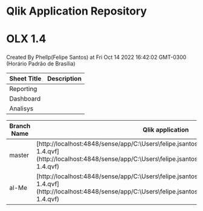 # Qlik Application Repository 
# OLX 1.4
### 
Created By Phellp(Felipe Santos) at Fri Oct 14 2022 16:42:02 GMT-0300 (Horário Padrão de Brasília)




Sheet Title | Description
------------ | -------------
Reporting|
Dashboard|
Analisys|



Branch Name|Qlik application
---|---
master|[http://localhost:4848/sense/app/C:\Users\felipe.jsantos\Documents\Qlik\Sense\Apps\OLX 1.4.qvf](http://localhost:4848/sense/app/C:\Users\felipe.jsantos\Documents\Qlik\Sense\Apps\OLX 1.4.qvf)
al-Me|[http://localhost:4848/sense/app/C:\Users\felipe.jsantos\Documents\Qlik\Sense\Apps\OLX 1.4.qvf](http://localhost:4848/sense/app/C:\Users\felipe.jsantos\Documents\Qlik\Sense\Apps\OLX 1.4.qvf)